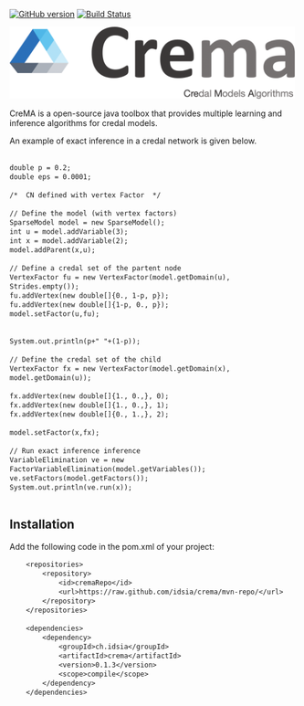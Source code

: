 [![GitHub version](https://badge.fury.io/gh/idsia%2Fcrema.svg)](https://badge.fury.io/gh/idsia%2Fcrema)
[![Build Status](https://travis-ci.org/IDSIA/crema.svg?branch=master)](https://travis-ci.org/IDSIA/crema)


<img src="./docs/_static/img/logo.png" alt="Crema" width="500"/>

CreMA is a open-source java toolbox that provides multiple
learning and inference algorithms for credal models.

An example of exact inference in a credal network is given below.

```

double p = 0.2;
double eps = 0.0001;

/*  CN defined with vertex Factor  */

// Define the model (with vertex factors)
SparseModel model = new SparseModel();
int u = model.addVariable(3);
int x = model.addVariable(2);
model.addParent(x,u);

// Define a credal set of the partent node
VertexFactor fu = new VertexFactor(model.getDomain(u), Strides.empty());
fu.addVertex(new double[]{0., 1-p, p});
fu.addVertex(new double[]{1-p, 0., p});
model.setFactor(u,fu);


System.out.println(p+" "+(1-p));

// Define the credal set of the child
VertexFactor fx = new VertexFactor(model.getDomain(x), model.getDomain(u));

fx.addVertex(new double[]{1., 0.,}, 0);
fx.addVertex(new double[]{1., 0.,}, 1);
fx.addVertex(new double[]{0., 1.,}, 2);

model.setFactor(x,fx);

// Run exact inference inference
VariableElimination ve = new FactorVariableElimination(model.getVariables());
ve.setFactors(model.getFactors());
System.out.println(ve.run(x));


``` 

## Installation

Add the following code in the  pom.xml of your project:

```
    <repositories>
        <repository>
            <id>cremaRepo</id>
            <url>https://raw.github.com/idsia/crema/mvn-repo/</url>
        </repository>
    </repositories>

    <dependencies>
        <dependency>
            <groupId>ch.idsia</groupId>
            <artifactId>crema</artifactId>
            <version>0.1.3</version>
            <scope>compile</scope>
        </dependency>
    </dependencies>
```